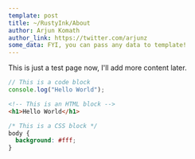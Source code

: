 ```yaml
---
template: post
title: ~/RustyInk/About
author: Arjun Komath
author_link: https://twitter.com/arjunz
some_data: FYI, you can pass any data to template!
---
```


This is just a test page now, I'll add more content later.

```js
// This is a code block
console.log("Hello World");
```

```html
<!-- This is an HTML block -->
<h1>Hello World</h1>
```

```css
/* This is a CSS block */
body {
  background: #fff;
}
```
